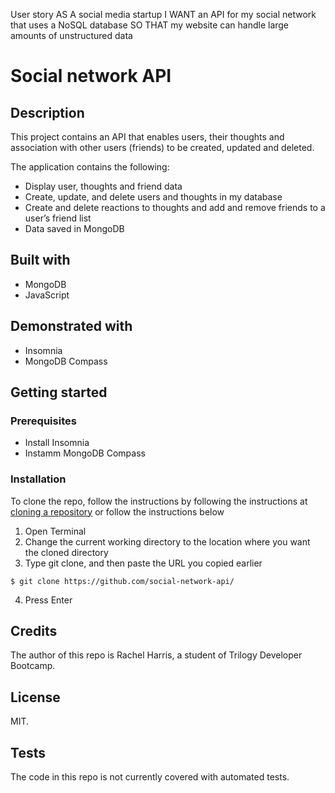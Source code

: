 User story
AS A social media startup
I WANT an API for my social network that uses a NoSQL database
SO THAT my website can handle large amounts of unstructured data


# Social network API 

## Description
This project contains an API that enables users, their thoughts and association with other users (friends) to be created, updated and deleted.

The application contains the following:
* Display user, thoughts and friend data
* Create, update, and delete users and thoughts in my database
* Create and delete reactions to thoughts and add and remove friends to a user’s friend list
* Data saved in MongoDB

## Built with
* MongoDB
* JavaScript

## Demonstrated with
* Insomnia
* MongoDB Compass

## Getting started
### Prerequisites
* Install Insomnia 
* Instamm MongoDB Compass

### Installation
To clone the repo, follow the instructions by following the instructions at [cloning a repository](https://docs.github.com/en/repositories/creating-and-managing-repositories/cloning-a-repository) or follow the instructions below

1. Open Terminal
2. Change the current working directory to the location where you want the cloned directory
3. Type git clone, and then paste the URL you copied earlier
```
$ git clone https://github.com/social-network-api/
```
4. Press Enter


## Credits
The author of this repo is Rachel Harris, a student of Trilogy Developer Bootcamp.

## License
MIT.

## Tests
The code in this repo is not currently covered with automated tests.